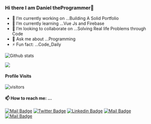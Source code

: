 ### Hi there I am Daniel theProgrammer👋





- 🔭 I’m currently working on ...Building A Solid Portfolio
- 🌱 I’m currently learning ...Vue Js and Firebase
- 👯 I’m looking to collaborate on ...Solving Real life Problems through Code
- 💬 Ask me about ...Programming
- ⚡ Fun fact: ...Code_Daily


![Github stats](https://github-readme-stats.vercel.app/api?username=Daniel-theProgrammer&show_icons=true&count_private=true)

![](https://komarev.com/ghpvc/?username=Daniel-TheProgrammer)


 
 #### Profile Visits 

![visitors](https://visitor-badge.glitch.me/badge?page_id=Daniel-TheProgrammer)

#### 📫 How to reach me: ...

[![Mail Badge](https://img.shields.io/badge/-NjiDaniel-c0392b?style=flat&labelColor=c0392b&logo=gmail&logoColor=white)](mailto:njid18753@gmail.com)
[![Twitter Badge](https://img.shields.io/badge/-@NJIDANIEL4-1ca0f1?style=flat&labelColor=1ca0f1&logo=twitter&logoColor=white&link=https://twitter.com/@NJIDANIEL4)](https://twitter.com/@NJIDANIEL4/) [![Linkedin Badge](https://img.shields.io/badge/-NJI_DANIEL-0e76a8?style=flat&labelColor=0e76a8&logo=linkedin&logoColor=white)](https://www.linkedin.com/in/NJI_DANIEL-0b8ba0195/)
 [![Mail Badge](https://img.shields.io/badge/-Daniel_theProgrammer-e74c3c?style=flat&labelColor=e74c3c&logo=youtube&logoColor=white)](https://https://www.youtube.com/channel/UCRdnBImOdg1n2rcfxnY6F6QFnqP2zMA6A?view_as=subscriber)  [![Mail Badge](https://img.shields.io/badge/-nji.koum./-405DE6?style=flat&labelColor=5851DB&logo=instagram&logoColor=white)](https://instagram.com/Nji-Daniel)




